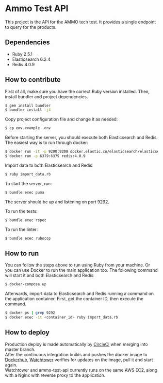 # Ammo Test API

This project is the API for the AMMO tech test. It provides a single endpoint to query for the products.

## Dependencies

- Ruby 2.5.1
- Elasticsearch 6.2.4
- Redis 4.0.9

## How to contribute

First of all, make sure you have the correct Ruby version installed. Then, install bundler and project dependencies.
```bash
$ gem install bundler
$ bundler install -j4
```

Copy project configuration file and change it as needed:
```bash
$ cp env.example .env
```

Before starting the server, you should execute both Elasticsearch and Redis. The easiest way is to run through docker:
```bash
$ docker run -it -p 9200:9200 docker.elastic.co/elasticsearch/elasticsearch:6.2.4
$ docker run -p 6379:6379 redis:4.0.9
```

Import data to both Elasticsearch and Redis:
```bash
$ ruby import_data.rb
```

To start the server, run:
```bash
$ bundle exec puma
```

The server should be up and listening on port 9292.

To run the tests:
```bash
$ bundle exec rspec
```

To run the linter:
```bash
$ bundle exec rubocop
```

## How to run

You can follow the steps above to run using Ruby from your machine. Or you can use Docker to run the main application too. The following command will start it and both Elasticsearch and Redis:
```bash
$ docker-compose up
```

Afterwards, import data to Elasticsearch and Redis running a command on the application container. First, get the container ID, then execute the command.
```bash
$ docker ps | grep 9292
$ docker exec -it <container_id> ruby import_data.rb
```

## How to deploy

Production deploy is made automatically by [CircleCI](https://circleci.com/gh/danilospa/ammo-test-api) when merging into master branch.  
After the continuous integration builds and pushes the docker image to [Dockerhub](https://hub.docker.com/r/danilospa/ammo-test-api/), [Watchtower](https://github.com/v2tec/watchtower) verifies for updates on the image, pull it and start again.  
Watchtower and ammo-test-api currently runs on the same AWS EC2, along with a Nginx with reverse proxy to the application.


